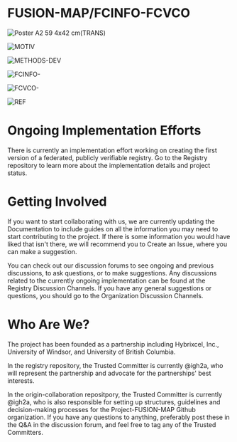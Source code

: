 # FUSION-MAP/FCINFO-FCVCO

![Poster A2 59 4x42 cm(TRANS)](https://github.com/IGH2A/FUSION-MAP-FCINFO-FCVCO/assets/140977074/c3a86637-042a-4257-ae17-0fe68996008a)
  
![MOTIV](https://github.com/IGH2A/FUSION-MAP-FCINFO-FCVCO/assets/140977074/15e0b0d7-cee3-4dfb-963f-dc326f154a8a)


![METHODS-DEV](https://github.com/IGH2A/Project-FUSION-MAP-FCINFO-FCVCO/assets/140977074/b59aa34b-612a-496c-ae08-e9450e6581d8)

![FCINFO-](https://github.com/IGH2A/Project-FUSION-MAP-FCINFO-FCVCO/assets/140977074/fe50b2b7-db77-49db-a3bd-2caa1cbeb697)

![FCVCO-](https://github.com/IGH2A/Project-FUSION-MAP-FCINFO-FCVCO/assets/140977074/0c3f8950-642a-43d2-aeaf-525f7da52dc5)

![REF](https://github.com/IGH2A/Project-FUSION-MAP-FCINFO-FCVCO/assets/140977074/398f3165-d994-4605-a501-31c1598659f7)

# Ongoing Implementation Efforts

There is currently an implementation effort working on creating the first version of a federated, publicly verifiable registry. Go to the Registry repository to learn more about the implementation details and project status.

# Getting Involved

If you want to start collaborating with us, we are currently updating the Documentation to include guides on all the information you may need to start contributing to the project. If there is some information you would have liked that isn't there, we will recommend you to Create an Issue, where you can make a suggestion.

You can check out our discussion forums to see ongoing and previous discussions, to ask questions, or to make suggestions. Any discussions related to the currently ongoing implementation can be found at the Registry Discussion Channels. If you have any general suggestions or questions, you should go to the Organization Discussion Channels.

# Who Are We?

The project has been founded as a partnership including Hybrixcel, Inc., University of Windsor, and University of British Columbia.

In the registry repository, the Trusted Committer is currently @igh2a, who will represent the partnership and advocate for the partnerships' best interests.

In the origin-collaboration repositpory, the Trusted Committer is currently @igh2a, who is also responsible for setting up structures, guidelines and decision-making processes for the Project-FUSION-MAP Github organization. If you have any questions to anything, preferably post these in the Q&A in the discussion forum, and feel free to tag any of the Trusted Committers.
